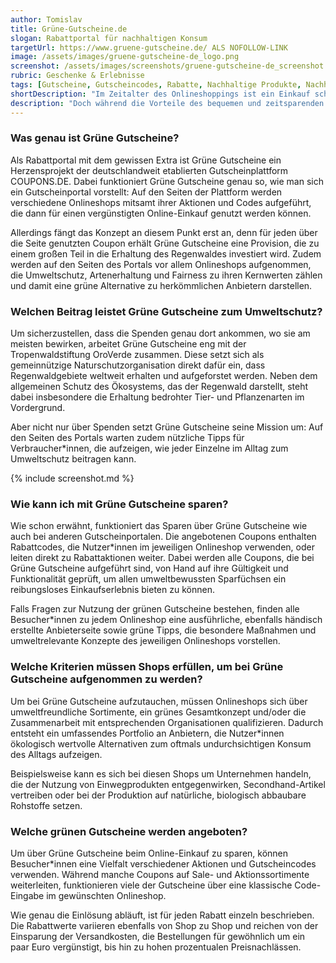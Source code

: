 ```yaml
---
author: Tomislav
title: Grüne-Gutscheine.de
slogan: Rabattportal für nachhaltigen Konsum
targetUrl: https://www.gruene-gutscheine.de/ ALS NOFOLLOW-LINK
image: /assets/images/gruene-gutscheine-de_logo.png
screenshot: /assets/images/screenshots/gruene-gutscheine-de_screenshot.jpg
rubric: Geschenke & Erlebnisse
tags: [Gutscheine, Gutscheincodes, Rabatte, Nachhaltige Produkte, Nachhaltiger Konsum, Nachhaltig Einkaufen]
shortDescription: "Im Zeitalter des Onlineshoppings ist ein Einkauf schnell abgeschlossen – nur ein paar Klicks, das Angeben der Adressdaten, und schon wird die Bestellung bearbeitet, um wenige Tage später geliefert zu werden."
description: "Doch während die Vorteile des bequemen und zeitsparenden Einkaufens im Internet offensichtlich sind, wächst auch der Bedarf an Transparenz und Nachhaltigkeit. Man möchte nicht irgendwo, sondern in wirtschaftlich und sozial fairen Onlineshops einkaufen – Onlineshops, die Verantwortung übernehmen – und gleichzeitig selbst einen Beitrag zum Schutz des Planeten leisten. Und genau an dieser Stelle kommt Grüne Gutscheine ins Spiel."
---
```


### Was genau ist Grüne Gutscheine?

Als Rabattportal mit dem gewissen Extra ist Grüne Gutscheine ein Herzensprojekt der deutschlandweit etablierten Gutscheinplattform COUPONS.DE. Dabei funktioniert Grüne Gutscheine genau so, wie man sich ein Gutscheinportal vorstellt: Auf den Seiten der Plattform werden verschiedene Onlineshops mitsamt ihrer Aktionen und Codes aufgeführt, die dann für einen vergünstigten Online-Einkauf genutzt werden können.

Allerdings fängt das Konzept an diesem Punkt erst an, denn für jeden über die Seite genutzten Coupon erhält Grüne Gutscheine eine Provision, die zu einem großen Teil in die Erhaltung des Regenwaldes investiert wird. Zudem werden auf den Seiten des Portals vor allem Onlineshops aufgenommen, die Umweltschutz, Artenerhaltung und Fairness zu ihren Kernwerten zählen und damit eine grüne Alternative zu herkömmlichen Anbietern darstellen.

### Welchen Beitrag leistet Grüne Gutscheine zum Umweltschutz?

Um sicherzustellen, dass die Spenden genau dort ankommen, wo sie am meisten bewirken, arbeitet Grüne Gutscheine eng mit der Tropenwaldstiftung OroVerde zusammen. Diese setzt sich als gemeinnützige Naturschutzorganisation direkt dafür ein, dass Regenwaldgebiete weltweit erhalten und aufgeforstet werden. Neben dem allgemeinen Schutz des Ökosystems, das der Regenwald darstellt, steht dabei insbesondere die Erhaltung bedrohter Tier- und Pflanzenarten im Vordergrund. 

Aber nicht nur über Spenden setzt Grüne Gutscheine seine Mission um: Auf den Seiten des Portals warten zudem nützliche Tipps für Verbraucher*innen, die aufzeigen, wie jeder Einzelne im Alltag zum Umweltschutz beitragen kann.

{% include screenshot.md %}

### Wie kann ich mit Grüne Gutscheine sparen?

Wie schon erwähnt, funktioniert das Sparen über Grüne Gutscheine wie auch bei anderen Gutscheinportalen. Die angebotenen Coupons enthalten Rabattcodes, die Nutzer*innen im jeweiligen Onlineshop verwenden, oder leiten direkt zu Rabattaktionen weiter. Dabei werden alle Coupons, die bei Grüne Gutscheine aufgeführt sind, von Hand auf ihre Gültigkeit und Funktionalität geprüft, um allen umweltbewussten Sparfüchsen ein reibungsloses Einkaufserlebnis bieten zu können.

Falls Fragen zur Nutzung der grünen Gutscheine bestehen, finden alle Besucher*innen zu jedem Onlineshop eine ausführliche, ebenfalls händisch erstellte Anbieterseite sowie grüne Tipps, die besondere Maßnahmen und umweltrelevante Konzepte des jeweiligen Onlineshops vorstellen.

### Welche Kriterien müssen Shops erfüllen, um bei Grüne Gutscheine aufgenommen zu werden?

Um bei Grüne Gutscheine aufzutauchen, müssen Onlineshops sich über umweltfreundliche Sortimente, ein grünes Gesamtkonzept und/oder die Zusammenarbeit mit entsprechenden Organisationen qualifizieren. Dadurch entsteht ein umfassendes Portfolio an Anbietern, die Nutzer*innen ökologisch wertvolle Alternativen zum oftmals undurchsichtigen Konsum des Alltags aufzeigen.

Beispielsweise kann es sich bei diesen Shops um Unternehmen handeln, die der Nutzung von Einwegprodukten entgegenwirken, Secondhand-Artikel vertreiben oder bei der Produktion auf natürliche, biologisch abbaubare Rohstoffe setzen.

### Welche grünen Gutscheine werden angeboten?

Um über Grüne Gutscheine beim Online-Einkauf zu sparen, können Besucher*innen eine Vielfalt verschiedener Aktionen und Gutscheincodes verwenden. Während manche Coupons auf Sale- und Aktionssortimente weiterleiten, funktionieren viele der Gutscheine über eine klassische Code-Eingabe im gewünschten Onlineshop.

Wie genau die Einlösung abläuft, ist für jeden Rabatt einzeln beschrieben. Die Rabattwerte variieren ebenfalls von Shop zu Shop und reichen von der Einsparung der Versandkosten, die Bestellungen für gewöhnlich um ein paar Euro vergünstigt, bis hin zu hohen prozentualen Preisnachlässen.